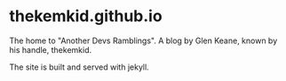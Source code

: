 # thekemkid.github.io

The home to "Another Devs Ramblings". A blog by Glen Keane, known by his handle, thekemkid.

The site is built and served with jekyll.